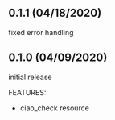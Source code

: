 ## 0.1.1 (04/18/2020)

fixed error handling


## 0.1.0 (04/09/2020)

initial release

FEATURES:

- ciao_check resource
